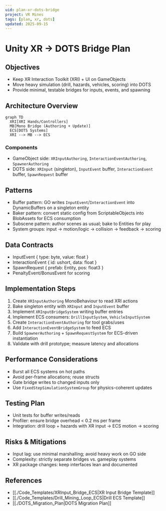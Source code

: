 ```yaml
---
uid: plan-xr-dots-bridge
project: VR Mines
tags: [plan, xr, dots]
updated: 2025-09-15
---
```


# Unity XR → DOTS Bridge Plan

## Objectives
- Keep XR Interaction Toolkit (XRI) + UI on GameObjects
- Move heavy simulation (drill, hazards, vehicles, scoring) into DOTS
- Provide minimal, testable bridges for inputs, events, and spawning

## Architecture Overview
```mermaid
graph TD
  XRI[XRI Hands/Controllers]
  MB[Mono Bridge (Authoring + Update)]
  ECS[DOTS Systems]
  XRI --> MB --> ECS
```

### Components
- GameObject side: `XRInputAuthoring`, `InteractionEventAuthoring`, `SpawnerAuthoring`
- DOTS side: `XRInput` (singleton), `InputEvent` buffer, `InteractionEvent` buffer, `SpawnRequest` buffer

## Patterns
- Buffer pattern: GO writes `InputEvent`/`InteractionEvent` into DynamicBuffers on a singleton entity
- Baker pattern: convert static config from ScriptableObjects into BlobAssets for ECS consumption
- Subscene pattern: author scenes as usual; bake to Entities for play
- System groups: input → motion/logic → collision → feedback → scoring

## Data Contracts
- InputEvent { type: byte, value: float }
- InteractionEvent { id: ushort, data: float }
- SpawnRequest { prefab: Entity, pos: float3 }
- PenaltyEvent/BonusEvent for scoring

## Implementation Steps
1. Create `XRInputAuthoring` MonoBehaviour to read XRI actions
2. Bake singleton entity with `XRInput` and `InputEvent` buffer
3. Implement `XRInputBridgeSystem` writing buffer entries
4. Implement ECS consumers: `DrillInputSystem`, `VehicleInputSystem`
5. Create `InteractionEventAuthoring` for tool grabs/uses
6. Add `InteractionEventBridgeSystem` to feed ECS
7. Build `SpawnerAuthoring` + `SpawnRequestSystem` for ECS-driven instantiation
8. Validate with drill prototype; measure latency and allocations

## Performance Considerations
- Burst all ECS systems on hot paths
- Avoid per-frame allocations; reuse structs
- Gate bridge writes to changed inputs only
- Use `FixedStepSimulationSystemGroup` for physics-coherent updates

## Testing Plan
- Unit tests for buffer writes/reads
- Profiler: ensure bridge overhead < 0.2 ms per frame
- Integration: drill loop + hazards with XR input → ECS motion → scoring

## Risks & Mitigations
- Input lag: use minimal marshalling; avoid heavy work on GO side
- Complexity: strictly separate bridges vs. gameplay systems
- XR package changes: keep interfaces lean and documented

## References
- [[./Code_Templates/XRInput_Bridge_ECS|XR Input Bridge Template]]
- [[./Code_Templates/Drill_Mining_Loop_ECS|Drill ECS Template]]
- [[./DOTS_Migration_Plan|DOTS Migration Plan]]

